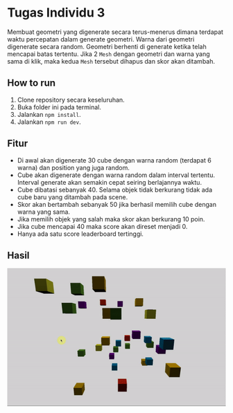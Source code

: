 # Tugas Individu 3

Membuat geometri yang digenerate secara terus-menerus dimana terdapat waktu percepatan dalam generate geometri. Warna dari geometri digenerate secara random. Geometri berhenti di generate ketika telah mencapai batas tertentu. Jika 2 `Mesh` dengan geometri dan warna yang sama di klik, maka kedua `Mesh` tersebut dihapus dan skor akan ditambah.

## How to run

1. Clone repository secara keseluruhan.
2. Buka folder ini pada terminal.
3. Jalankan `npm install`.
4. Jalankan `npm run dev`.

## Fitur

- Di awal akan digenerate 30 cube dengan warna random (terdapat 6 warna) dan position yang juga random.
- Cube akan digenerate dengan warna random dalam interval tertentu. Interval generate akan semakin cepat seiring berlajannya waktu.
- Cube dibatasi sebanyak 40. Selama objek tidak berkurang tidak ada cube baru yang ditambah pada scene.
- Skor akan bertambah sebanyak 50 jika berhasil memilih cube dengan warna yang sama.
- Jika memilih objek yang salah maka skor akan berkurang 10 poin.
- Jika cube mencapai 40 maka score akan direset menjadi 0.
- Hanya ada satu score leaderboard tertinggi.

## Hasil

![depan](./demo.gif)